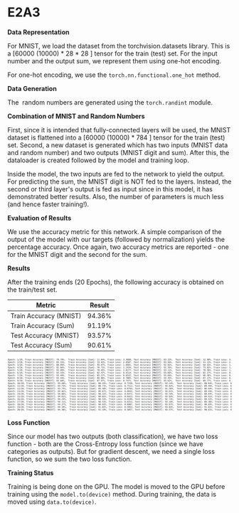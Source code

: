 # E2A3

**Data Representation**

For MNIST, we load the dataset from the torchvision.datasets library. This is a \[60000 (10000) * 28 * 28 \] tensor for the train (test) set. For the input number and the output sum, we represent them using one-hot encoding.

For one-hot encoding, we use the `torch.nn.functional.one_hot` method.

**Data Generation**

The  random numbers are generated using the `torch.randint` module.

**Combination of MNIST and Random Numbers**

First, since it is intended that fully-connected layers will be used, the MNIST dataset is flattened into a \[60000 (10000) * 784 \] tensor for the train (test) set. Second, a new dataset is generated which has two inputs (MNIST data and random number) and two outputs (MNIST digit and sum). After this, the dataloader is created followed by the model and training loop.

Inside the model, the two inputs are fed to the network to yield the output. For predicting the sum, the MNIST digit is NOT fed to the layers. Instead, the second or third layer's output is fed as input since in this model, it has demonstrated better results. Also, the number of parameters is much less (and hence faster training!).

**Evaluation of Results**

We use the accuracy metric for this network. A simple comparison of the output of the model with our targets (followed by normalization) yields the percentage accuracy. Once again, two accuracy metrics are reported - one for the MNIST digit and the second for the sum.

**Results**

After the training ends (20 Epochs), the following accuracy is obtained on the train/test set.


| Metric  | Result |
| ------------- | ------------- |
| Train Accuracy (MNIST)  | 94.36%  |
| Train Accuracy (Sum)  | 91.19%  |
| Test Accuracy (MNIST)  | 93.57%  |
| Test Accuracy (Sum)  | 90.61%  |

<img src="logshot.png" alt="Training Logs" class="inline"/>

**Loss Function**

Since our model has two outputs (both classification), we have two loss function - both are the Cross-Entropy loss function (since we have categories as outputs). But for gradient descent, we need a single loss function, so we sum the two loss function.

**Training Status**

Training is being done on the GPU. The model is moved to the GPU before training using the `model.to(device)` method. During training, the data is moved using `data.to(device)`.

